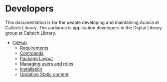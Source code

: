 Developers
==========

This documentation is for the people developing and maintaining
Acacia at Caltech Library. The audiance is application developers
in the Digital Library group at Caltech Library.

- [GitHub](https://github.com/caltechlibrary/acacia)
    - [Requirements](https://github.com/caltechlibrary/acacia/blob/main/docs/requirements.md)
    - [Commands](https://github.com/caltechlibrary/acacia/blob/main/docs/commands.md)
    - [Package Layout](https://github.com/caltechlibrary/acacia/blob/main/docs/package-layout.md)
    - [Managing users and roles](https://github.com/caltechlibrary/acacia/blob/main/People-Manager.md)
    - [Installation](https://github.com/caltechlibrary/acacia/blob/main/INSTALL.md)
    - [Updating Static content]()



